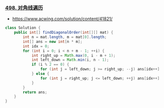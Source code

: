 ### [498. 对角线遍历](https://leetcode-cn.com/problems/diagonal-traverse/)

* https://www.acwing.com/solution/content/41821/

```java
class Solution {
    public int[] findDiagonalOrder(int[][] mat) {
        int n = mat.length, m = mat[0].length;
        int[] ans = new int[n * m];
        int idx = 0;
        for (int i = 0; i < n + m - 1; ++i) {
            int right_up = Math.max(0, i - m + 1);
            int left_down = Math.min(i, n - 1);
            if (i % 2 == 0) {
                for (int j = left_down; j >= right_up; --j) ans[idx++] = mat[j][i - j];
            } else {
                for (int j = right_up; j <= left_down; ++j) ans[idx++] = mat[j][i - j];
            }
        }
        return ans;
    }
}
```

